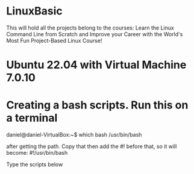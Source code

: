 # LinuxBasic

This will hold all the projects belong to the courses: Learn the Linux Command Line from Scratch and Improve your Career with the World's Most Fun Project-Based Linux Course!

# Ubuntu 22.04 with Virtual Machine 7.0.10

# Creating a bash scripts. Run this on a terminal
daniel@daniel-VirtualBox:~$ which bash 
/usr/bin/bash

after getting the path. Copy that then add the #! before that, so it will become:
#!/usr/bin/bash

Type the scripts below
